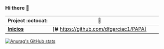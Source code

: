 ### Hi there 👋


|      Project :octocat:   |      :star2:   |  |  |
|-------------|-------------------|---|---|
| [**Inicios**](https://github.com/vinitshahdeo/PortScanner) | [:four_leaf_clover: https://github.com/dfgarciac1/PAPA]

[![Anurag's GitHub stats](https://github-readme-stats.vercel.app/api?username=dfgarciac1)](https://github.com/dfgarciac1/github-readme-stats)
